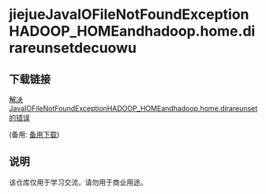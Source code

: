 # jiejueJavaIOFileNotFoundExceptionHADOOP_HOMEandhadoop.home.dirareunsetdecuowu

## 下载链接
[解决JavaIOFileNotFoundExceptionHADOOP_HOMEandhadoop.home.dirareunset的错误](https://pan.quark.cn/s/1000c291d2f3) 

(备用: [备用下载](https://pan.baidu.com/s/1nQ6ltoGBOOBzuolgBC4UcA?pwd=1234))

## 说明

该仓库仅用于学习交流，请勿用于商业用途。
